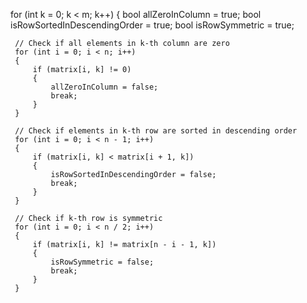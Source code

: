  for (int k = 0; k < m; k++)
 {
     bool allZeroInColumn = true;
     bool isRowSortedInDescendingOrder = true;
     bool isRowSymmetric = true;

     // Check if all elements in k-th column are zero
     for (int i = 0; i < n; i++)
     {
         if (matrix[i, k] != 0)
         {
             allZeroInColumn = false;
             break;
         }
     }

     // Check if elements in k-th row are sorted in descending order
     for (int i = 0; i < n - 1; i++)
     {
         if (matrix[i, k] < matrix[i + 1, k])
         {
             isRowSortedInDescendingOrder = false;
             break;
         }
     }

     // Check if k-th row is symmetric
     for (int i = 0; i < n / 2; i++)
     {
         if (matrix[i, k] != matrix[n - i - 1, k])
         {
             isRowSymmetric = false;
             break;
         }
     }
